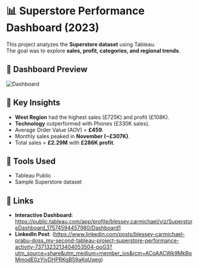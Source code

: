 # 📊 Superstore Performance Dashboard (2023)

This project analyzes the **Superstore dataset** using Tableau.  
The goal was to explore **sales, profit, categories, and regional trends**.

## 📸 Dashboard Preview
![Dashboard](superstore_dashboard.png)

## 🔑 Key Insights
- **West Region** had the highest sales (£725K) and profit (£108K).  
- **Technology** outperformed with Phones (£330K sales).  
- Average Order Value (AOV) = **£459**.  
- Monthly sales peaked in **November (~£307K)**.  
- Total sales = **£2.29M** with **£286K profit**.  

## 🚀 Tools Used
- Tableau Public  
- Sample Superstore dataset  

## 🔗 Links
- **Interactive Dashboard**: https://public.tableau.com/app/profile/blessey.carmichael/viz/SuperstoreDashboard_17574594457980/Dashboard1
- **LinkedIn Post**: (https://www.linkedin.com/posts/blessey-carmichael-prabu-doss_my-second-tableau-project-superstore-performance-activity-7371323213404053504-poG3?utm_source=share&utm_medium=member_ios&rcm=ACoAACWk9MkBqMmodE0zYjvDHPRKgB59aKqUqeg)  
